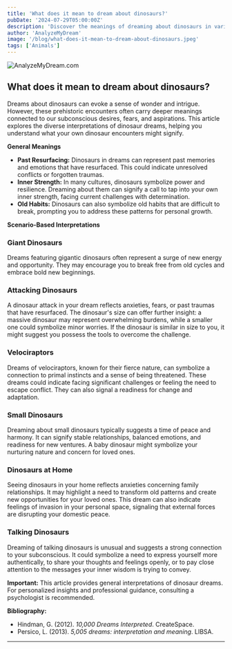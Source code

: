 ```yaml
---
title: 'What does it mean to dream about dinosaurs?'
pubDate: '2024-07-29T05:00:00Z'
description: 'Discover the meanings of dreaming about dinosaurs in various contexts, from giant dinosaurs to talking dinosaurs. Learn what your subconscious might be communicating.'
author: 'AnalyzeMyDream'
image: '/blog/what-does-it-mean-to-dream-about-dinosaurs.jpeg'
tags: ['Animals']
---
```


![AnalyzeMyDream.com](/blog/what-does-it-mean-to-dream-about-dinosaurs.jpeg)

## What does it mean to dream about dinosaurs?

Dreams about dinosaurs can evoke a sense of wonder and intrigue. However, these prehistoric encounters often carry deeper meanings connected to our subconscious desires, fears, and aspirations. This article explores the diverse interpretations of dinosaur dreams, helping you understand what your own dinosaur encounters might signify.

**General Meanings**

- **Past Resurfacing:** Dinosaurs in dreams can represent past memories and emotions that have resurfaced. This could indicate unresolved conflicts or forgotten traumas. 
- **Inner Strength:**  In many cultures, dinosaurs symbolize power and resilience. Dreaming about them can signify a call to tap into your own inner strength, facing current challenges with determination.
- **Old Habits:** Dinosaurs can also symbolize old habits that are difficult to break, prompting you to address these patterns for personal growth.

**Scenario-Based Interpretations**

### Giant Dinosaurs

Dreams featuring gigantic dinosaurs often represent a surge of new energy and opportunity. They may encourage you to break free from old cycles and embrace bold new beginnings. 

### Attacking Dinosaurs

A dinosaur attack in your dream reflects anxieties, fears, or past traumas that have resurfaced. The dinosaur's size can offer further insight: a massive dinosaur may represent overwhelming burdens, while a smaller one could symbolize minor worries. If the dinosaur is similar in size to you, it might suggest you possess the tools to overcome the challenge.

### Velociraptors

Dreams of velociraptors, known for their fierce nature, can symbolize a connection to primal instincts and a sense of being threatened. These dreams could indicate facing significant challenges or feeling the need to escape conflict. They can also signal a readiness for change and adaptation.

### Small Dinosaurs

Dreaming about small dinosaurs typically suggests a time of peace and harmony. It can signify stable relationships, balanced emotions, and readiness for new ventures. A baby dinosaur might symbolize your nurturing nature and concern for loved ones.

### Dinosaurs at Home

  Seeing dinosaurs in your home reflects anxieties concerning family relationships. It may highlight a need to transform old patterns and create new opportunities for your loved ones. This dream can also indicate feelings of invasion in your personal space, signaling that external forces are disrupting your domestic peace.

### Talking Dinosaurs

  Dreaming of talking dinosaurs is unusual and suggests a strong connection to your subconscious. It could symbolize a need to express yourself more authentically, to share your thoughts and feelings openly, or to pay close attention to the messages your inner wisdom is trying to convey.

**Important:**  This article provides general interpretations of dinosaur dreams.  For personalized insights and professional guidance, consulting a psychologist is recommended.

**Bibliography:**

- Hindman, G. (2012). *10,000 Dreams Interpreted*. CreateSpace.  
- Persico, L. (2013). *5,005 dreams: interpretation and meaning*. LIBSA.

---